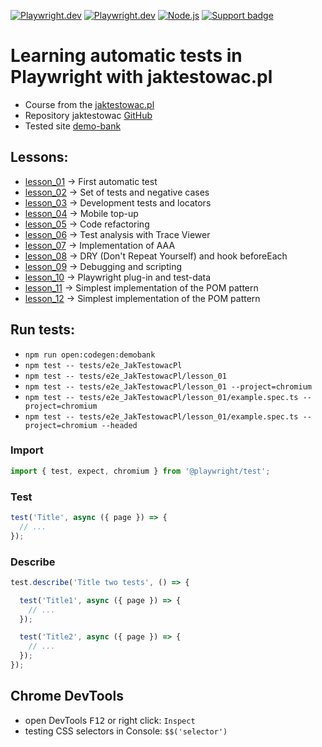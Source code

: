 [![Playwright.dev](https://img.shields.io/badge/Documentation-Playwright-45ba4b.svg?logo=playwright)](https://playwright.dev/docs/intro)
[![Playwright.dev](https://img.shields.io/badge/API%20reference-Playwright-D0422C.svg)](https://playwright.dev/docs/api/class-playwright)
[![Node.js](https://img.shields.io/badge/download-Node.js-026e00.svg?logo=node.js)](https://nodejs.org/)
[![Support badge](https://img.shields.io/badge/stackoverflow-Playwright-45ba4b.svg?logo=stackoverflow)](https://stackoverflow.com/questions/tagged/playwright) 

# Learning automatic tests in Playwright with jaktestowac.pl

- Course from the [jaktestowac.pl](https://jaktestowac.pl/course/playwright-wprowadzenie/)  
- Repository jaktestowac [GitHub](https://github.com/jaktestowac/playwright_automatyzacja_wprowadzenie)  
- Tested site [demo-bank](https://demo-bank.vercel.app/)  

## Lessons:
- [lesson_01](https://github.com/AdamCegGrid/Playwright-web-automation-testing/tree/main/tests/e2e_JakTestowacPl/lesson_01) -> First automatic test
- [lesson_02](https://github.com/AdamCegGrid/Playwright-web-automation-testing/tree/main/tests/e2e_JakTestowacPl/lesson_02) -> Set of tests and negative cases
- [lesson_03](https://github.com/AdamCegGrid/Playwright-web-automation-testing/tree/main/tests/e2e_JakTestowacPl/lesson_03) -> Development tests and locators
- [lesson_04](https://github.com/AdamCegGrid/Playwright-web-automation-testing/tree/main/tests/e2e_JakTestowacPl/lesson_04) -> Mobile top-up
- [lesson_05](https://github.com/AdamCegGrid/Playwright-web-automation-testing/tree/main/tests/e2e_JakTestowacPl/lesson_05) -> Code refactoring
- [lesson_06](https://github.com/AdamCegGrid/Playwright-web-automation-testing/tree/main/tests/e2e_JakTestowacPl/lesson_06) -> Test analysis with Trace Viewer
- [lesson_07](https://github.com/AdamCegGrid/Playwright-web-automation-testing/tree/main/tests/e2e_JakTestowacPl/lesson_07) -> Implementation of AAA
- [lesson_08](https://github.com/AdamCegGrid/Playwright-web-automation-testing/tree/main/tests/e2e_JakTestowacPl/lesson_08) -> DRY (Don't Repeat Yourself) and hook beforeEach
- [lesson_09](https://github.com/AdamCegGrid/Playwright-web-automation-testing/tree/main/tests/e2e_JakTestowacPl/lesson_09) -> Debugging and scripting
- [lesson_10](https://github.com/AdamCegGrid/Playwright-web-automation-testing/tree/main/tests/e2e_JakTestowacPl/lesson_10) -> Playwright plug-in and test-data
- [lesson_11](https://github.com/AdamCegGrid/Playwright-web-automation-testing/tree/main/tests/e2e_JakTestowacPl/lesson_11) -> Simplest implementation of the POM pattern
- [lesson_12](https://github.com/AdamCegGrid/Playwright-web-automation-testing/tree/main/tests/e2e_JakTestowacPl/lesson_12) -> Simplest implementation of the POM pattern

## Run tests:
- `npm run open:codegen:demobank`
- `npm test -- tests/e2e_JakTestowacPl`
- `npm test -- tests/e2e_JakTestowacPl/lesson_01`
- `npm test -- tests/e2e_JakTestowacPl/lesson_01 --project=chromium`
- `npm test -- tests/e2e_JakTestowacPl/lesson_01/example.spec.ts --project=chromium`
- `npm test -- tests/e2e_JakTestowacPl/lesson_01/example.spec.ts --project=chromium --headed`

###  Import  
```TypeScript
import { test, expect, chromium } from '@playwright/test';
```
### Test  
```TypeScript
test('Title', async ({ page }) => {
  // ...
});
```
### Describe  
```TypeScript
test.describe('Title two tests', () => {

  test('Title1', async ({ page }) => {
    // ...
  });

  test('Title2', async ({ page }) => {
    // ...
  });
});
```

## Chrome DevTools

- open DevTools <kbd>F12</kbd> or right click: `Inspect`  
- testing CSS selectors in Console: `$$('selector')`  

